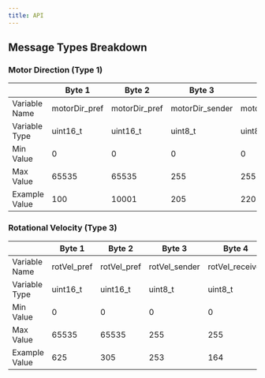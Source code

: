 ```yaml
---
title: API
---
```


## Message Types Breakdown

### Motor Direction (Type 1)

|  | Byte 1 | Byte 2 | Byte 3 | Byte 4 | Byte 5 | Byte 6 | Byte 7 | Byte 8 |
|---|---|---|---|---|---|---|---|---|
| Variable Name | motorDir_pref | motorDir_pref | motorDir_sender | motorDir_receiver | motorDir_data | motorDir_data | motorDir_suf | motorDir_suf |
| Variable Type | uint16_t | uint16_t | uint8_t | uint8_t | uint16_t | uint16_t | uint16_t | uint16_t |
| Min Value | 0 | 0 | 0 | 0 | 0 | 0 | 0 | 0 |
| Max Value | 65535 | 65535 | 255 | 255 | 65535 | 65535 | 65535 | 65535 |
| Example Value | 100 | 10001 | 205 | 220 | 2886 | 17025 | 2040 | 2001 |

### Rotational Velocity (Type 3)

|  | Byte 1 | Byte 2 | Byte 3 | Byte 4 | Byte 5 | Byte 6 | Byte 7 | Byte 8 |
|---|---|---|---|---|---|---|---|---|
| Variable Name | rotVel_pref | rotVel_pref | rotVel_sender | rotVel_receiver | rotVel_data | rotVel_data | rotVel_suf | rotVel_suf |
| Variable Type | uint16_t | uint16_t | uint8_t | uint8_t | uint16_t | uint16_t | uint16_t | uint16_t |
| Min Value | 0 | 0 | 0 | 0 | 0 | 0 | 0 | 0 |
| Max Value | 65535 | 65535 | 255 | 255 | 65535 | 65535 | 65535 | 65535 |
| Example Value | 625 | 305 | 253 | 164 | 53244 | 27784 | 7357 | 21346 |
